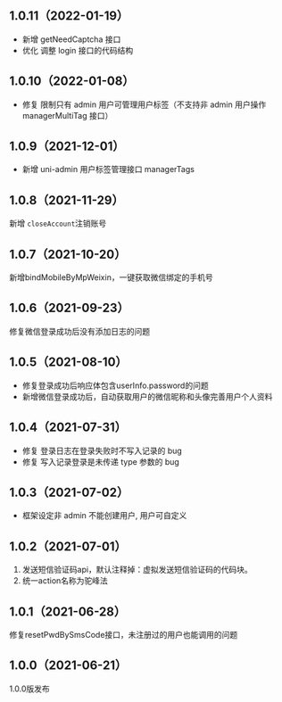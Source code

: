 ## 1.0.11（2022-01-19）
- 新增 getNeedCaptcha 接口
- 优化 调整 login 接口的代码结构
## 1.0.10（2022-01-08）
- 修复 限制只有 admin 用户可管理用户标签（不支持非 admin 用户操作managerMultiTag 接口）
## 1.0.9（2021-12-01）
- 新增 uni-admin 用户标签管理接口 managerTags
## 1.0.8（2021-11-29）
新增	`closeAccount`注销账号
## 1.0.7（2021-10-20）
新增bindMobileByMpWeixin，一键获取微信绑定的手机号
## 1.0.6（2021-09-23）
修复微信登录成功后没有添加日志的问题
## 1.0.5（2021-08-10）
- 修复登录成功后响应体包含userInfo.password的问题
- 新增微信登录成功后，自动获取用户的微信昵称和头像完善用户个人资料
## 1.0.4（2021-07-31）
- 修复 登录日志在登录失败时不写入记录的 bug
- 修复 写入记录登录是未传递 type 参数的 bug
## 1.0.3（2021-07-02）
- 框架设定非 admin 不能创建用户, 用户可自定义
## 1.0.2（2021-07-01）
1. 发送短信验证码api，默认注释掉：虚拟发送短信验证码的代码块。
2. 统一action名称为驼峰法
## 1.0.1（2021-06-28）
修复resetPwdBySmsCode接口，未注册过的用户也能调用的问题
## 1.0.0（2021-06-21）
1.0.0版发布
